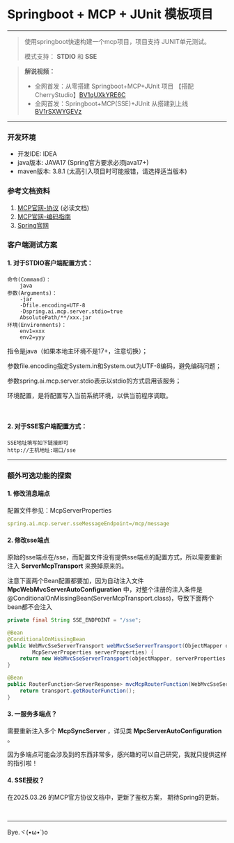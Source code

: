 # Springboot + MCP + JUnit 模板项目

<hr/>

>使用springboot快速构建一个mcp项目，项目支持 JUNIT单元测试。
> 
>模式支持： **STDIO** 和 **SSE**


> **解说视频：**
> * 全网首发：从零搭建 Springboot+MCP+JUnit 项目 【搭配CherryStudio】[BV1qUXkYRE6C](https://www.bilibili.com/video/BV1qUXkYRE6C)
> * 全网首发：Springboot+MCP(SSE)+JUnit 从搭建到上线  [BV1rSXWYGEVz](https://www.bilibili.com/video/BV1rSXWYGEVz)

<hr/>

### 开发环境

- 开发IDE: IDEA
- java版本: JAVA17 (Spring官方要求必须java17+)
- maven版本: 3.8.1 (太高引入项目时可能报错，请选择适当版本)

### 参考文档资料
1. [MCP官网-协议](https://spec.modelcontextprotocol.io) (必读文档)
2. [MCP官网-编码指南](https://modelcontextprotocol.io/quickstart/server)
3. [Spring官网](https://docs.spring.io/spring-ai/reference/api/mcp/mcp-server-boot-starter-docs.html)


### 客户端测试方案

#### 1. 对于STDIO客户端配置方式：
```text
命令(Command)：
    java
参数(Arguments)：
    -jar
    -Dfile.encoding=UTF-8
    -Dspring.ai.mcp.server.stdio=true
    AbsolutePath/**/xxx.jar
环境(Environments)：
    env1=xxx
    env2=yyy
```
指令是java（如果本地主环境不是17+，注意切换）；

参数file.encoding指定System.in和System.out为UTF-8编码，避免编码问题；

参数spring.ai.mcp.server.stdio表示以stdio的方式启用该服务；

环境配置，是将配置写入当前系统环境，以供当前程序调取。

<br/>

#### 2. 对于SSE客户端配置方式：
```text
SSE地址填写如下链接即可
http://主机地址:端口/sse
```


<hr/>

### 额外可选功能的探索
#### 1. 修改消息端点
配置文件参见：McpServerProperties
```yaml
spring.ai.mcp.server.sseMessageEndpoint=/mcp/message
```
#### 2. 修改sse端点
原始的sse端点在/sse，而配置文件没有提供sse端点的配置方式，所以需要重新注入 **ServerMcpTransport** 来换掉原来的。

注意下面两个Bean配置都要加，因为自动注入文件 **MpcWebMvcServerAutoConfiguration** 中，对整个注册的注入条件是
@ConditionalOnMissingBean(ServerMcpTransport.class)，导致下面两个bean都不会注入


```java
private final String SSE_ENDPOINT = "/sse";

@Bean
@ConditionalOnMissingBean
public WebMvcSseServerTransport webMvcSseServerTransport(ObjectMapper objectMapper,
        McpServerProperties serverProperties) {
    return new WebMvcSseServerTransport(objectMapper, serverProperties.getSseMessageEndpoint(), SSE_ENDPOINT);
}

@Bean
public RouterFunction<ServerResponse> mvcMcpRouterFunction(WebMvcSseServerTransport transport) {
    return transport.getRouterFunction();
}
```

#### 3. 一服务多端点？
需要重新注入多个 **McpSyncServer** ，详见类 **MpcServerAutoConfiguration** 。

因为多端点可能会涉及到的东西非常多，感兴趣的可以自己研究，我就只提供这样的指引啦！

#### 4. SSE授权？
在2025.03.26 的MCP官方协议文档中，更新了鉴权方案，
期待Spring的更新。


<br/>
<hr/>

Bye.ヾ(•ω•`)o